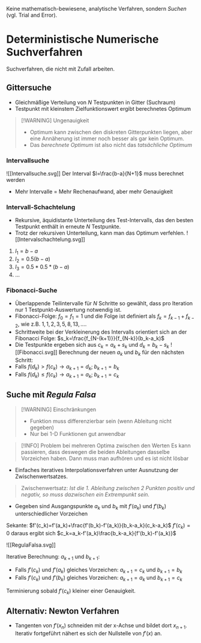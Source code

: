 Keine mathematisch-bewiesene, analytische Verfahren, sondern *Suchen* (vgl. Trial and Error).
# Deterministische Numerische Suchverfahren
Suchverfahren, die nicht mit Zufall arbeiten.
## Gittersuche
* Gleichmäßige Verteilung von $N$ Testpunkten in Gitter (Suchraum)
* Testpunkt mit kleinstem Zielfunktionswert ergibt berechnetes Optimum

> [!WARNING] Ungenauigkeit
> * Optimum kann zwischen den diskreten Gitterpunkten liegen, aber eine Annäherung ist immer noch besser als gar kein Optimum.
> * Das *berechnete Optimum* ist also nicht das *tatsächliche Optimum*

### Intervallsuche
![[Intervallsuche.svg]]
Der Interval $l=\frac{b-a}{N+1}$ muss berechnet werden
* Mehr Intervalle = Mehr Rechenaufwand, aber mehr Genauigkeit

### Intervall-Schachtelung
* Rekursive, äquidistante Unterteilung des Test-Intervalls, das den besten Testpunkt enthält in erneute $N$ Testpunkte.
* Trotz der rekursiven Unterteilung, kann man das Optimum verfehlen.
![[Intervalschachtelung.svg]]
1. $l_1=b-a$
2. $l_2=0.5(b-a)$
3. $l_3=0.5 * 0.5*(b-a)$
4. ...

### Fibonacci-Suche
* Überlappende Teilintervalle für $N$ Schritte so gewählt, dass pro Iteration nur 1 Testpunkt-Auswertung notwendig ist.
* Fibonacci-Folge: $f_0=f_1=1$ und die Folge ist definiert als $f_k=f_{k-1}+f_{k-2}$, wie z.B. $1,1,2,3,5,8,13,...$.
* Schrittweite bei der Verkleinerung des Intervalls orientiert sich an der Fibonacci Folge: $s_k=\frac{f_{N-(k+1)}}{f_{N-k}}(b_k-a_k)$ 
* Die Testpunkte ergeben sich aus $c_k=a_k+s_k$ und $d_k=b_k-s_k$
![[Fibonacci.svg]]
Berechnung der neuen $a_k$ und $b_k$ für den nächsten Schritt:
* Falls $f(d_k)>f(c_k) \rightarrow a_{k+1}=d_k; \; b_{k+1}=b_k$
* Falls $f(d_k) \leq f(c_k) \rightarrow a_{k+1}=a_k; \; b_{k+1}=c_k$

## Suche mit *Regula Falsa*
> [!WARNING] Einschränkungen
> * Funktion muss differenzierbar sein (wenn Ableitung nicht gegeben)
> * Nur bei 1-D Funktionen gut anwendbar

> [!INFO] Problem bei mehreren Optima zwischen den Werten
> Es kann passieren, dass deswegen die beiden Ableitungen dasselbe Vorzeichen haben. Dann muss man aufhören und es ist nicht lösbar

* Einfaches iteratives Interpolationsverfahren unter Ausnutzung der Zwischenwertsatzes.
> Zwischenwertsatz: *Ist die 1. Ableitung zwischen 2 Punkten positiv und negativ, so muss dazwischen ein Extrempunkt sein.*
* Gegeben sind Ausgangspunkte $a_k$ und $b_k$ mit $f'(a_k)$ und $f'(b_k)$ unterschiedlicher Vorzeichen

Sekante: $f'(c_k)=f'(a_k)+\frac{f'(b_k)-f'(a_k)}{b_k-a_k}(c_k-a_k)$
$f'(c_k) = 0$ daraus ergibt sich $c_k=a_k-f'(a_k)\frac{b_k-a_k}{f'(b_k)-f'(a_k)}$

![[RegulaFalsa.svg]]

Iterative Berechnung: $a_{k+1}$ und $b_{k+1}$:
* Falls $f'(c_k)$ und $f'(a_k)$ gleiches Vorzeichen: $a_{k+1}=c_k$ und $b_{k+1}=b_k$
* Falls $f'(c_k)$ und $f'(b_k)$ gleiches Vorzeichen: $a_{k+1}=a_k$ und $b_{k+1}=c_k$ 

Terminierung sobald $f'(c_k)$ kleiner einer Genauigkeit.

## Alternativ: Newton Verfahren
* Tangenten von $f'(x_n)$ schneiden mit der x-Achse und bildet dort $x_{n+1}$. Iterativ fortgeführt nähert es sich der Nullstelle von $f'(x)$ an.
